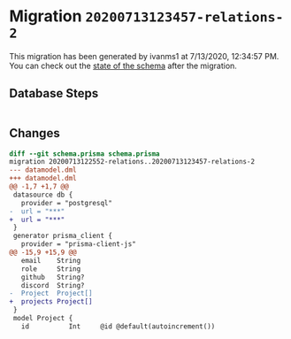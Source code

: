 # Migration `20200713123457-relations-2`

This migration has been generated by ivanms1 at 7/13/2020, 12:34:57 PM.
You can check out the [state of the schema](./schema.prisma) after the migration.

## Database Steps

```sql

```

## Changes

```diff
diff --git schema.prisma schema.prisma
migration 20200713122552-relations..20200713123457-relations-2
--- datamodel.dml
+++ datamodel.dml
@@ -1,7 +1,7 @@
 datasource db {
   provider = "postgresql"
-  url = "***"
+  url = "***"
 }
 generator prisma_client {
   provider = "prisma-client-js"
@@ -15,9 +15,9 @@
   email    String
   role     String
   github   String?
   discord  String?
-  Project  Project[]
+  projects Project[]
 }
 model Project {
   id          Int     @id @default(autoincrement())
```


